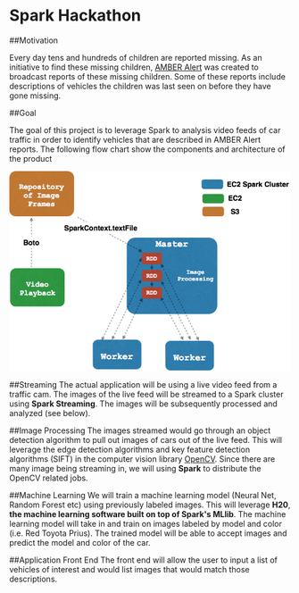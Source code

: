 # Spark Hackathon 

##Motivation

Every day tens and hundreds of children are reported missing. As an initiative to find these missing children, 
[AMBER Alert](http://www.amberalert.gov/) was created to broadcast reports of these missing children. Some 
of these reports include descriptions of vehicles the children was last seen on before they have gone missing.

##Goal

The goal of this project is to leverage Spark to analysis video feeds of car traffic in order to identify vehicles
that are described in AMBER Alert reports. The following flow chart show the components and architecture of the
product

![flow_chart](images/flow_chart2.png)

##Streaming 
The actual application will be using a live video feed from a traffic cam. The images of the live feed will be 
streamed to a Spark cluster using **Spark Streaming**. The images will be subsequently processed and analyzed
(see below).

##Image Processing
The images streamed would go through an object detection algorithm to pull out images of cars out of the live 
feed. This will leverage the edge detection algorithms and key feature detection algorithms (SIFT) in the
computer vision library [OpenCV](http://opencv.org/). Since there are many image being streaming in, we will
using **Spark** to distribute the OpenCV related jobs.

##Machine Learning
We will train a machine learning model (Neural Net, Random Forest etc) using previously labeled images. This will
leverage **H20**, **the machine learning software built on top of Spark's MLlib**. The machine learning model will
take in and train on images labeled by model and color (i.e. Red Toyota Prius). The trained model will be able to
accept images and predict the model and color of the car.

##Application Front End
The front end will allow the user to input a list of vehicles of interest and would list images that would
match those descriptions.